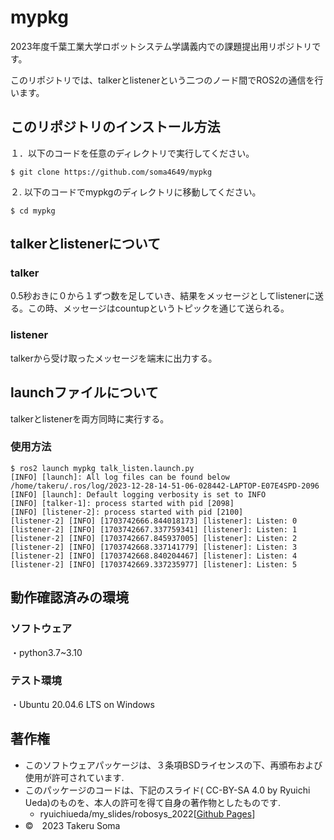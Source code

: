 # mypkg


2023年度千葉工業大学ロボットシステム学講義内での課題提出用リポジトリです。


このリポジトリでは、talkerとlistenerという二つのノード間でROS2の通信を行います。

## このリポジトリのインストール方法
１．以下のコードを任意のディレクトリで実行してください。

```
$ git clone https://github.com/soma4649/mypkg
```
２. 以下のコードでmypkgのディレクトリに移動してください。

```
$ cd mypkg
```

## talkerとlistenerについて
### talker

0.5秒おきに０から１ずつ数を足していき、結果をメッセージとしてlistenerに送る。この時、メッセージはcountupというトピックを通じて送られる。

### listener

talkerから受け取ったメッセージを端末に出力する。

## launchファイルについて

talkerとlistenerを両方同時に実行する。

### 使用方法
```
$ ros2 launch mypkg talk_listen.launch.py
[INFO] [launch]: All log files can be found below /home/takeru/.ros/log/2023-12-28-14-51-06-028442-LAPTOP-E07E4SPD-2096
[INFO] [launch]: Default logging verbosity is set to INFO
[INFO] [talker-1]: process started with pid [2098]
[INFO] [listener-2]: process started with pid [2100]
[listener-2] [INFO] [1703742666.844018173] [listener]: Listen: 0
[listener-2] [INFO] [1703742667.337759341] [listener]: Listen: 1
[listener-2] [INFO] [1703742667.845937005] [listener]: Listen: 2
[listener-2] [INFO] [1703742668.337141779] [listener]: Listen: 3
[listener-2] [INFO] [1703742668.840204467] [listener]: Listen: 4
[listener-2] [INFO] [1703742669.337235977] [listener]: Listen: 5
```

## 動作確認済みの環境
### ソフトウェア
・python3.7~3.10

### テスト環境
・Ubuntu 20.04.6 LTS on Windows

## 著作権
* このソフトウェアパッケージは、３条項BSDライセンスの下、再頒布および使用が許可されています.
* このパッケージのコードは、下記のスライド( CC-BY-SA 4.0 by Ryuichi Ueda)のものを、本人の許可を得て自身の著作物としたものです.
   * ryuichiueda/my_slides/robosys_2022[[Github Pages](https://github.com/ryuichiueda/my_slides/tree/master/robosys_2022)]
* ©　2023 Takeru Soma
